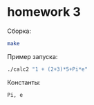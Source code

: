 # homework 3
Сборка:
```sh
make
```
Пример запуска:
```sh
./calc2 "1 + (2+3)*5+Pi*e"
```
Константы:
```
Pi, e
```
